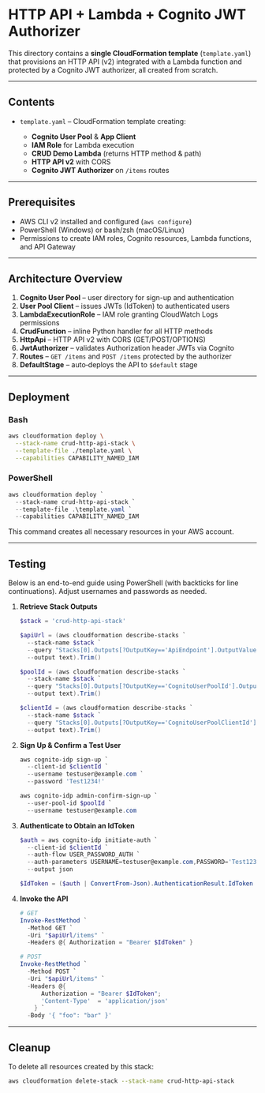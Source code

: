# HTTP API + Lambda + Cognito JWT Authorizer

This directory contains a **single CloudFormation template** (`template.yaml`) that provisions an HTTP API (v2) integrated with a Lambda function and protected by a Cognito JWT authorizer, all created from scratch.

---

## Contents

* `template.yaml` – CloudFormation template creating:

  * **Cognito User Pool** & **App Client**
  * **IAM Role** for Lambda execution
  * **CRUD Demo Lambda** (returns HTTP method & path)
  * **HTTP API v2** with CORS
  * **Cognito JWT Authorizer** on `/items` routes

---

## Prerequisites

* AWS CLI v2 installed and configured (`aws configure`)
* PowerShell (Windows) or bash/zsh (macOS/Linux)
* Permissions to create IAM roles, Cognito resources, Lambda functions, and API Gateway

---

## Architecture Overview

1. **Cognito User Pool** – user directory for sign-up and authentication
2. **User Pool Client** – issues JWTs (IdToken) to authenticated users
3. **LambdaExecutionRole** – IAM role granting CloudWatch Logs permissions
4. **CrudFunction** – inline Python handler for all HTTP methods
5. **HttpApi** – HTTP API v2 with CORS (GET/POST/OPTIONS)
6. **JwtAuthorizer** – validates Authorization header JWTs via Cognito
7. **Routes** – `GET /items` and `POST /items` protected by the authorizer
8. **DefaultStage** – auto‐deploys the API to `$default` stage

---

## Deployment

### Bash

```bash
aws cloudformation deploy \
  --stack-name crud-http-api-stack \
  --template-file ./template.yaml \
  --capabilities CAPABILITY_NAMED_IAM
```

### PowerShell

```powershell
aws cloudformation deploy `
  --stack-name crud-http-api-stack `
  --template-file .\template.yaml `
  --capabilities CAPABILITY_NAMED_IAM
```

This command creates all necessary resources in your AWS account.

---

## Testing

Below is an end-to-end guide using PowerShell (with backticks for line continuations). Adjust usernames and passwords as needed.

1. **Retrieve Stack Outputs**

   ```powershell
   $stack = 'crud-http-api-stack'

   $apiUrl = (aws cloudformation describe-stacks `
     --stack-name $stack `
     --query "Stacks[0].Outputs[?OutputKey=='ApiEndpoint'].OutputValue" `
     --output text).Trim()

   $poolId = (aws cloudformation describe-stacks `
     --stack-name $stack `
     --query "Stacks[0].Outputs[?OutputKey=='CognitoUserPoolId'].OutputValue" `
     --output text).Trim()

   $clientId = (aws cloudformation describe-stacks `
     --stack-name $stack `
     --query "Stacks[0].Outputs[?OutputKey=='CognitoUserPoolClientId'].OutputValue" `
     --output text).Trim()
   ```

2. **Sign Up & Confirm a Test User**

   ```powershell
   aws cognito-idp sign-up `
     --client-id $clientId `
     --username testuser@example.com `
     --password 'Test1234!'

   aws cognito-idp admin-confirm-sign-up `
     --user-pool-id $poolId `
     --username testuser@example.com
   ```

3. **Authenticate to Obtain an IdToken**

   ```powershell
   $auth = aws cognito-idp initiate-auth `
     --client-id $clientId `
     --auth-flow USER_PASSWORD_AUTH `
     --auth-parameters USERNAME=testuser@example.com,PASSWORD='Test1234!' `
     --output json

   $IdToken = ($auth | ConvertFrom-Json).AuthenticationResult.IdToken
   ```

4. **Invoke the API**

   ```powershell
   # GET
   Invoke-RestMethod `
     -Method GET `
     -Uri "$apiUrl/items" `
     -Headers @{ Authorization = "Bearer $IdToken" }

   # POST
   Invoke-RestMethod `
     -Method POST `
     -Uri "$apiUrl/items" `
     -Headers @{
         Authorization = "Bearer $IdToken";
         'Content-Type'  = 'application/json'
       } `
     -Body '{ "foo": "bar" }'
   ```

---

## Cleanup

To delete all resources created by this stack:

```bash
aws cloudformation delete-stack --stack-name crud-http-api-stack
```

